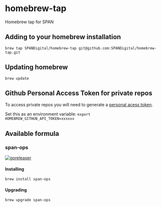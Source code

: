# homebrew-tap
Homebrew tap for SPAN

## Adding to your homebrew installation

```brew tap SPANDigital/homebrew-tap git@github.com:SPANDigital/homebrew-tap.git```

## Updating homebrew

``brew update``

## Github Personal Access Token for private repos

To access private repos you will need to generate a [personal acess token](https://github.com/settings/tokens).

Set this as an environment variable:
``export HOMEBREW_GITHUB_API_TOKEN=xxxxxx``

## Available formula

### span-ops

[![goreleaser](https://github.com/SPANDigital/span-ops/actions/workflows/release.yml/badge.svg)](https://github.com/SPANDigital/span-ops/actions/workflows/release.yml)

#### Installing

``brew install span-ops``

#### Upgrading

``brew upgrade span-ops``
